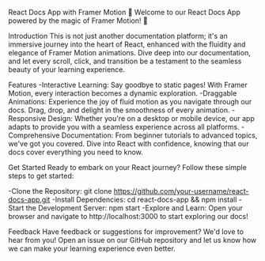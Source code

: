 React Docs App with Framer Motion 🚀
Welcome to our React Docs App powered by the magic of Framer Motion! 🌟

Introduction
This is not just another documentation platform; it's an immersive journey into the heart of React, enhanced with the fluidity and elegance of Framer Motion animations. Dive deep into our documentation, and let every scroll, click, and transition be a testament to the seamless beauty of your learning experience.

Features
-Interactive Learning: Say goodbye to static pages! With Framer Motion, every interaction becomes a dynamic exploration.
-Draggable Animations: Experience the joy of fluid motion as you navigate through our docs. Drag, drop, and delight in the smoothness of every animation.
-Responsive Design: Whether you're on a desktop or mobile device, our app adapts to provide you with a seamless experience across all platforms.
-Comprehensive Documentation: From beginner tutorials to advanced topics, we've got you covered. Dive into React with confidence, knowing that our docs cover everything you need to know.

Get Started
Ready to embark on your React journey? Follow these simple steps to get started:

-Clone the Repository: git clone https://github.com/your-username/react-docs-app.git
-Install Dependencies: cd react-docs-app && npm install
-Start the Development Server: npm start
-Explore and Learn: Open your browser and navigate to http://localhost:3000 to start exploring our docs!

Feedback
Have feedback or suggestions for improvement? We'd love to hear from you! Open an issue on our GitHub repository and let us know how we can make your learning experience even better.

